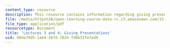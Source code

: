 ```yaml
---
content_type: resource
description: This resource contains information regarding giving presentations.
file: /media/https%3A/open-learning-course-data-rc.s3.amazonaws.com/15-279-management-communication-for-undergraduates-fall-2012/90da79d51ab4267d7824fd0b32fe7ed9_MIT15_279F12_lec03and04.pdf
file_type: application/pdf
resourcetype: Document
title: 'Lectures 3 and 4: Giving Presentations'
uid: 90da79d5-1ab4-267d-7824-fd0b32fe7ed9
---
```

